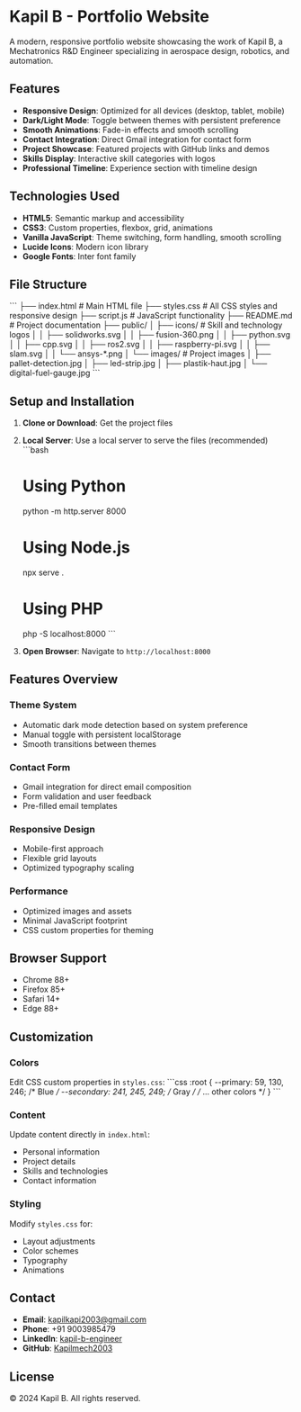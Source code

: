 # Kapil B - Portfolio Website

A modern, responsive portfolio website showcasing the work of Kapil B, a Mechatronics R&D Engineer specializing in aerospace design, robotics, and automation.

## Features

- **Responsive Design**: Optimized for all devices (desktop, tablet, mobile)
- **Dark/Light Mode**: Toggle between themes with persistent preference
- **Smooth Animations**: Fade-in effects and smooth scrolling
- **Contact Integration**: Direct Gmail integration for contact form
- **Project Showcase**: Featured projects with GitHub links and demos
- **Skills Display**: Interactive skill categories with logos
- **Professional Timeline**: Experience section with timeline design

## Technologies Used

- **HTML5**: Semantic markup and accessibility
- **CSS3**: Custom properties, flexbox, grid, animations
- **Vanilla JavaScript**: Theme switching, form handling, smooth scrolling
- **Lucide Icons**: Modern icon library
- **Google Fonts**: Inter font family

## File Structure

\`\`\`
├── index.html          # Main HTML file
├── styles.css          # All CSS styles and responsive design
├── script.js           # JavaScript functionality
├── README.md           # Project documentation
├── public/
│   ├── icons/          # Skill and technology logos
│   │   ├── solidworks.svg
│   │   ├── fusion-360.png
│   │   ├── python.svg
│   │   ├── cpp.svg
│   │   ├── ros2.svg
│   │   ├── raspberry-pi.svg
│   │   ├── slam.svg
│   │   └── ansys-*.png
│   └── images/         # Project images
│       ├── pallet-detection.jpg
│       ├── led-strip.jpg
│       ├── plastik-haut.jpg
│       └── digital-fuel-gauge.jpg
\`\`\`

## Setup and Installation

1. **Clone or Download**: Get the project files
2. **Local Server**: Use a local server to serve the files (recommended)
   \`\`\`bash
   # Using Python
   python -m http.server 8000
   
   # Using Node.js
   npx serve .
   
   # Using PHP
   php -S localhost:8000
   \`\`\`
3. **Open Browser**: Navigate to `http://localhost:8000`

## Features Overview

### Theme System
- Automatic dark mode detection based on system preference
- Manual toggle with persistent localStorage
- Smooth transitions between themes

### Contact Form
- Gmail integration for direct email composition
- Form validation and user feedback
- Pre-filled email templates

### Responsive Design
- Mobile-first approach
- Flexible grid layouts
- Optimized typography scaling

### Performance
- Optimized images and assets
- Minimal JavaScript footprint
- CSS custom properties for theming

## Browser Support

- Chrome 88+
- Firefox 85+
- Safari 14+
- Edge 88+

## Customization

### Colors
Edit CSS custom properties in `styles.css`:
\`\`\`css
:root {
  --primary: 59, 130, 246;    /* Blue */
  --secondary: 241, 245, 249; /* Gray */
  /* ... other colors */
}
\`\`\`

### Content
Update content directly in `index.html`:
- Personal information
- Project details
- Skills and technologies
- Contact information

### Styling
Modify `styles.css` for:
- Layout adjustments
- Color schemes
- Typography
- Animations

## Contact

- **Email**: kapilkapi2003@gmail.com
- **Phone**: +91 9003985479
- **LinkedIn**: [kapil-b-engineer](https://www.linkedin.com/in/kapil-b-engineer)
- **GitHub**: [Kapilmech2003](https://github.com/Kapilmech2003)

## License

© 2024 Kapil B. All rights reserved.
